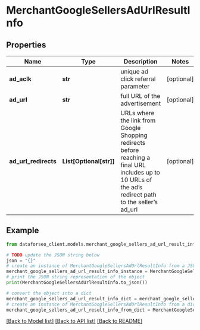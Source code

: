 # MerchantGoogleSellersAdUrlResultInfo


## Properties

Name | Type | Description | Notes
------------ | ------------- | ------------- | -------------
**ad_aclk** | **str** | unique ad click referral parameter | [optional] 
**ad_url** | **str** | full URL of the advertisement | [optional] 
**ad_url_redirects** | **List[Optional[str]]** | URLs where the link from Google Shopping redirects before reaching a final URL includes up to 10 URLs of the ad’s redirect path to the seller’s ad_url | [optional] 

## Example

```python
from dataforseo_client.models.merchant_google_sellers_ad_url_result_info import MerchantGoogleSellersAdUrlResultInfo

# TODO update the JSON string below
json = "{}"
# create an instance of MerchantGoogleSellersAdUrlResultInfo from a JSON string
merchant_google_sellers_ad_url_result_info_instance = MerchantGoogleSellersAdUrlResultInfo.from_json(json)
# print the JSON string representation of the object
print(MerchantGoogleSellersAdUrlResultInfo.to_json())

# convert the object into a dict
merchant_google_sellers_ad_url_result_info_dict = merchant_google_sellers_ad_url_result_info_instance.to_dict()
# create an instance of MerchantGoogleSellersAdUrlResultInfo from a dict
merchant_google_sellers_ad_url_result_info_from_dict = MerchantGoogleSellersAdUrlResultInfo.from_dict(merchant_google_sellers_ad_url_result_info_dict)
```
[[Back to Model list]](../README.md#documentation-for-models) [[Back to API list]](../README.md#documentation-for-api-endpoints) [[Back to README]](../README.md)


